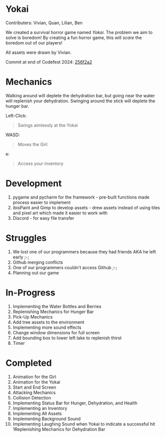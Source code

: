 # Yokai
Contributers: Vivian, Quan, Lilian, Ben

We created a survival horror game named _Yokai_.
The problem we aim to solve is boredom! By creating a fun horror game, this will _scare_ the boredom out of our players!

All assets were drawn by Vivian.

Commit at end of Codefest 2024: [256f2a2](https://github.com/VQLB/Yokai/commit/256f2a207f607e4ba2622209abfb22e6d683e7f2)

# Mechanics
Walking around will deplete the dehydration bar, but going near the water will replenish your dehydration. 
Swinging around the stick will deplete the hunger bar. 

Left-Click: 
> Swings aimlessly at the Yokai

WASD: 
> Moves the Girl

e:
> Access your inventory



# Development
1. pygame and pycharm for the framework - pre-built functions made process easier to implement
2. ibisPaint and Gimp to develop assets - drew assets instead of using tiles and pixel art which made it easier to work with
3. Discord - for easy file transfer

# Struggles
1. We lost one of our programmers because they had friends AKA he left early ;-;
2. Github merging conflicts
3. One of our programmers couldn't access Github ;-;
4. Planning out our game

# In-Progress
1. Implementing the Water Bottles and Berries
2. Replenishing Mechanics for Hunger Bar
3. Pick-Up Mechanics
4. Add tree assets to the environment
5. Implementing more sound effects
6. Change window dimensions for full screen
7. Add bounding box to lower left lake to replenish thirst
8. Timer

# Completed
1. Animation for the Girl
2. Animation for the Yokai
3. Start and End Screen
4. Attacking Mechanics
5. Collision Detection
6. Implementing Status Bar for Hunger, Dehydration, and Health
7. Implementing an Inventory
8. Implementing All Assets
9. Implementing Background Sound
10. Implementing Laughing Sound when Yokai to indicate a successful hit
1Replenishing Mechanics for Dehydration Bar
